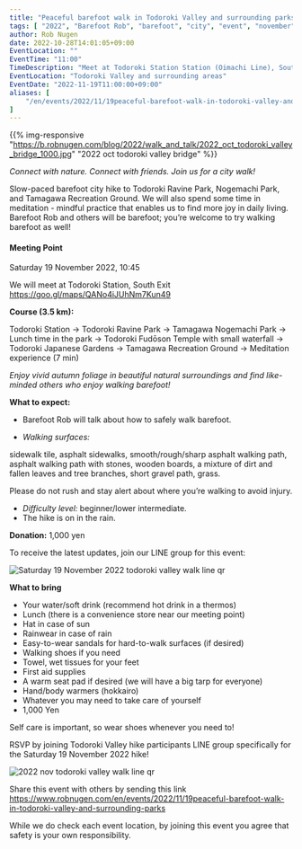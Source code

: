```yaml
---
title: "Peaceful barefoot walk in Todoroki Valley and surrounding parks"
tags: [ "2022", "Barefoot Rob", "barefoot", "city", "event", "november", "todoroki", "walk", "はだし", "等々力渓谷", "裸足のロブ" ]
author: Rob Nugen
date: 2022-10-28T14:01:05+09:00
EventLocation: ""
EventTime: "11:00"
TimeDescription: "Meet at Todoroki Station Station (Oimachi Line), South Exit at 10:45"
EventLocation: "Todoroki Valley and surrounding areas"
EventDate: "2022-11-19T11:00:00+09:00"
aliases: [
    "/en/events/2022/11/19peaceful-barefoot-walk-in-todoroki-valley-and-surrounding-parks",
]
---
```


{{% img-responsive "https://b.robnugen.com/blog/2022/walk_and_talk/2022_oct_todoroki_valley_bridge_1000.jpg" "2022 oct todoroki valley bridge" %}}

*Connect with nature. Connect with friends. Join us for a city walk!*

Slow-paced barefoot city hike to Todoroki Ravine Park, Nogemachi Park,
and Tamagawa Recreation Ground. We will also spend some time in
meditation - mindful practice that enables us to find more joy in
daily living. Barefoot Rob and others will be barefoot; you’re welcome
to try walking barefoot as well!

#### Meeting Point

Saturday 19 November 2022, 10:45

We will meet at Todoroki Station, South Exit
https://goo.gl/maps/QANo4iJUhNm7Kun49

**Course (3.5 km):**

Todoroki Station → Todoroki Ravine Park →
Tamagawa Nogemachi Park → Lunch time in the park →
Todoroki Fudōson Temple with small waterfall → Todoroki Japanese Gardens →
Tamagawa Recreation Ground → Meditation experience (7 min)

*Enjoy vivid autumn foliage in beautiful natural surroundings and find
like-minded others who enjoy walking barefoot!*

**What to expect:**

- Barefoot Rob will talk about how to safely walk barefoot.

- *Walking surfaces:*

sidewalk tile, asphalt sidewalks, smooth/rough/sharp asphalt walking
path, asphalt walking path with stones, wooden boards, a mixture of
dirt and fallen leaves and tree branches, short gravel path, grass.

Please do not rush and stay alert about where you’re walking to avoid injury.

- *Difficulty level:* beginner/lower intermediate.
- The hike is on in the rain.

**Donation:** 1,000 yen


To receive the latest updates, join our LINE group for this event:

<img
src="https://b.robnugen.com/blog/2022/2022_nov_todoroki_valley_walk_line_qr.jpg"
alt="Saturday 19 November 2022 todoroki valley walk line qr" />

**What to bring**

- Your water/soft drink (recommend hot drink in a thermos)
- Lunch (there is a convenience store near our meeting point)
- Hat in case of sun
- Rainwear in case of rain
- Easy-to-wear sandals for hard-to-walk surfaces (if desired)
- Walking shoes if you need
- Towel, wet tissues for your feet
- First aid supplies
- A warm seat pad if desired (we will have a big tarp for everyone)
- Hand/body warmers (hokkairo)
- Whatever you may need to take care of yourself
- 1,000 Yen

Self care is important, so wear shoes whenever you need to!

RSVP by joining Todoroki Valley hike participants LINE group specifically for the Saturday 19 November 2022 hike!

<img
src="https://b.robnugen.com/blog/2022/2022_nov_todoroki_valley_walk_line_qr.jpg"
alt="2022 nov todoroki valley walk line qr" />

Share this event with others by sending this link
https://www.robnugen.com/en/events/2022/11/19peaceful-barefoot-walk-in-todoroki-valley-and-surrounding-parks

While we do check each event location, by joining this event you agree
that safety is your own responsibility.
